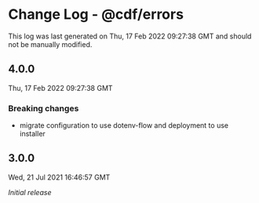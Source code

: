 # Change Log - @cdf/errors

This log was last generated on Thu, 17 Feb 2022 09:27:38 GMT and should not be manually modified.

## 4.0.0
Thu, 17 Feb 2022 09:27:38 GMT

### Breaking changes

- migrate configuration to use dotenv-flow and deployment to use installer

## 3.0.0
Wed, 21 Jul 2021 16:46:57 GMT

_Initial release_

